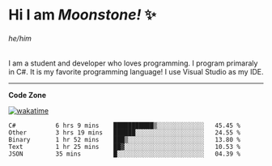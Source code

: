 
<!--
**MoonstoneStudios/MoonstoneStudios** is a ✨ _special_ ✨ repository because its `README.md` (this file) appears on your GitHub profile.

Here are some ideas to get you started:

- 🔭 I’m currently working on ...
- 🌱 I’m currently learning ...
- 👯 I’m looking to collaborate on ...
- 🤔 I’m looking for help with ...
- 💬 Ask me about ...
- 📫 How to reach me: ...
- 😄 Pronouns: ...
- ⚡ Fun fact: ...
-->

# Hi I am _Moonstone!_  ✨
###### he/him

I am a student and developer who loves programming.
I program primaraly in C#. It is my favorite programming language! I use Visual Studio as my IDE.

---

**Code Zone**


[![wakatime](https://wakatime.com/badge/user/35c755da-7226-42ef-89f9-892c03fbcf7e.svg?style=for-the-badge)](https://wakatime.com/@35c755da-7226-42ef-89f9-892c03fbcf7e)
<!--START_SECTION:waka-->

```text
C#           6 hrs 9 mins    ███████████▒░░░░░░░░░░░░░   45.45 %
Other        3 hrs 19 mins   ██████░░░░░░░░░░░░░░░░░░░   24.55 %
Binary       1 hr 52 mins    ███▒░░░░░░░░░░░░░░░░░░░░░   13.80 %
Text         1 hr 25 mins    ██▓░░░░░░░░░░░░░░░░░░░░░░   10.53 %
JSON         35 mins         █░░░░░░░░░░░░░░░░░░░░░░░░   04.39 %
```

<!--END_SECTION:waka-->
